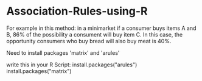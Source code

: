 # Association-Rules-using-R

For example in this method: in a minimarket if a consumer buys items A and B, 86% of the possibility a consument will buy item C. In this case, the opportunity consumers who buy bread will also buy meat is 40%.

Need to install packages 'matrix' and 'arules'

write this in your R Script:
install.packages("arules")
install.packages("matrix")

